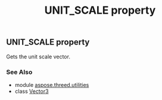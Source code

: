 ﻿---
title: UNIT_SCALE property
second_title: Aspose.3D for Python via .NET API References
description: 
type: docs
weight: 120
url: /python-net/aspose.threed.utilities/vector3/unit_scale/
is_root: false
---

## UNIT_SCALE property


Gets the unit scale vector.

### See Also
* module [aspose.threed.utilities](../../)
* class [Vector3](/3d/python-net/aspose.threed.utilities/vector3)
